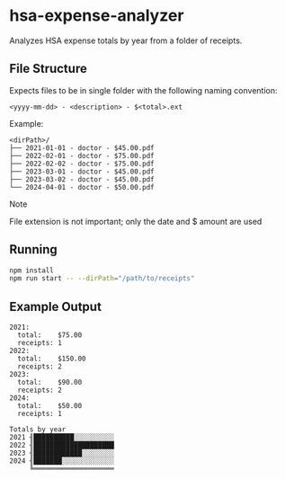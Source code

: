 # hsa-expense-analyzer

Analyzes HSA expense totals by year from a folder of receipts.

## File Structure

Expects files to be in single folder with the following naming convention:

`<yyyy-mm-dd> - <description> - $<total>.ext`

Example:

```text
<dirPath>/
├── 2021-01-01 - doctor - $45.00.pdf
├── 2022-02-01 - doctor - $75.00.pdf
├── 2022-02-02 - doctor - $75.00.pdf
├── 2023-03-01 - doctor - $45.00.pdf
├── 2023-03-02 - doctor - $45.00.pdf
└── 2024-04-01 - doctor - $50.00.pdf
```

> [!NOTE]  
> File extension is not important; only the date and $ amount are used

## Running

```bash
npm install
npm run start -- --dirPath="/path/to/receipts"
```

## Example Output

```text
2021:
  total:    $75.00
  receipts: 1
2022:
  total:    $150.00
  receipts: 2
2023:
  total:    $90.00
  receipts: 2
2024:
  total:    $50.00
  receipts: 1

Totals by year
2021 ╢██████████░░░░░░░░░░
2022 ╢████████████████████
2023 ╢████████████░░░░░░░░
2024 ╢███████░░░░░░░░░░░░░
     ╚════════════════════
```
